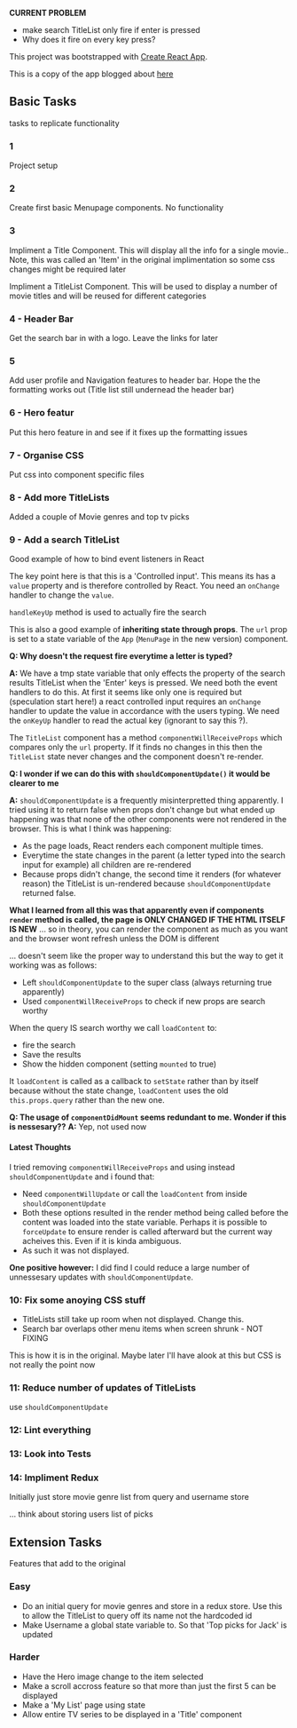 **CURRENT PROBLEM**
- make search TitleList only fire if enter is pressed
- Why does it fire on every key press?



This project was bootstrapped with [Create React App](https://github.com/facebookincubator/create-react-app).

This is a copy of the app blogged about [here](https://react.rocks/example/Movies_landing_page)

## Basic Tasks
tasks to replicate functionality

### 1
Project setup

### 2
Create first basic Menupage components. No functionality

### 3
Impliment a Title Component.  This will display all the info for a single movie..  Note, this was called an 'Item' in the original implimentation so some css changes might be required later

Impliment a TitleList Component.  This will be used to display a number of movie titles and will be reused for different categories

### 4 - Header Bar
Get the search bar in with a logo.  Leave the links for later

### 5
Add user profile and Navigation features to header bar.  Hope the the formatting works out (Title list still undernead the header bar)

### 6 - Hero featur
  Put this hero feature in and see if it fixes up the formatting issues

### 7 - Organise CSS
  Put css into component specific files

### 8 - Add more TitleLists
Added a couple of Movie genres and top tv picks

### 9 - Add a search TitleList
Good example of how to bind event listeners in React

The key point here is that this is a 'Controlled input'.  This means its has a `value` property and is therefore controlled by React.  You need an `onChange` handler to change the `value`.

`handleKeyUp` method is used to actually fire the search

This is also a good example of **inheriting state through props**.  The `url` prop is set to a state variable of the `App` (`MenuPage` in the new version) component.

**Q: Why doesn't the request fire everytime a letter is typed?**

**A:**  We have a tmp state variable that only effects the property of the search results TitleList when the 'Enter' keys is pressed.  We need both the event handlers to do this.  At first it seems like only one is required but (speculation start here!) a react controlled input requires an `onChange` handler to update the value in accordance with the users typing.  We need the `onKeyUp` handler to read the actual key (ignorant to say this ?).

The `TitleList` component has a method `componentWillReceiveProps` which compares only the `url` property.  If it finds no changes in this then the `TitleList` state never changes and the component doesn't re-render.

**Q: I wonder if we can do this with `shouldComponentUpdate()` it would be clearer to me**

**A:** `shouldComponentUpdate` is a frequently misinterpretted thing apparently.  I tried using it to return false when props don't change but what ended up happening was that none of the other components were not rendered in the browser.  This is what I think was happening:
- As the page loads, React renders each component multiple times.
- Everytime the state changes in the parent (a letter typed into the search input for example) all children are re-rendered
- Because props didn't change, the second time it renders (for whatever reason) the TitleList is un-rendered because `shouldComponentUpdate` returned false.

**What I learned from all this was that apparently even if components `render` method is called, the page is ONLY CHANGED IF THE HTML ITSELF IS NEW** ... so in theory, you can render the component as much as you want and the browser wont refresh unless the DOM is different

... doesn't seem like the proper way to understand this but the way to get it working was as follows:
- Left `shouldComponentUpdate` to the super class (always returning true apparently)
- Used `componentWillReceiveProps` to check if new props are search worthy

When the query IS search worthy we call `loadContent` to:
- fire the search
- Save the results
- Show the hidden component (setting `mounted` to true)

It `loadContent` is called as a callback to `setState` rather than by itself because without the state change, `loadContent` uses the old `this.props.query` rather than the new one.

**Q: The usage of `componentDidMount` seems redundant to me.  Wonder if this is nessesary??**
**A:** Yep,  not used now

#### Latest Thoughts
I tried removing `componentWillReceiveProps` and using instead `shouldComponentUpdate` and i found that:
- Need `componentWillUpdate` or call the `loadContent` from inside `shouldComponentUpdate`
- Both these options resulted in the render method being called before the content was loaded into the state variable.  Perhaps it is possible to `forceUpdate` to ensure render is called afterward but the current way acheives this. Even if it is kinda ambiguous.
- As such it was not displayed.

**One positive however:**  I did find I could reduce a large number of unnessesary updates with `shouldComponentUpdate`.

### 10: Fix some anoying CSS stuff
- TitleLists still take up room when not displayed.  Change this.
- Search bar overlaps other menu items when screen shrunk - NOT FIXING

This is how it is in the original.  Maybe later I'll have alook at this but CSS is not really the point now

### 11: Reduce number of updates of TitleLists
use `shouldComponentUpdate`

### 12: Lint everything

### 13: Look into Tests

### 14: Impliment Redux
Initially just store movie genre list from query and username store

... think about storing users list of picks

## Extension Tasks
  Features that add to the original

  ### Easy
  - Do an initial query for movie genres and store in a redux store.  Use this to allow the TitleList to query off its name not the hardcoded id
  - Make Username a global state variable to. So that 'Top picks for Jack' is updated

### Harder
  - Have the Hero image change to the item selected
  - Make a scroll accross feature so that more than just the first 5 can be displayed
  - Make a 'My List' page using state
  - Allow entire TV series to be displayed in a 'Title' component
